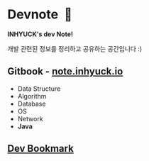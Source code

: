 # Devnote  🧐

**INHYUCK's dev Note!**

개발 관련된 정보를 정리하고 공유하는 공간입니다 :)

## Gitbook - [note.inhyuck.io](https://note.inhyuck.io)

- Data Structure
- Algorithm
- Database
- OS
- Network
- **Java**

## [Dev Bookmark](https://github.com/inhyuck/devnote/tree/master/bookmark)